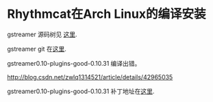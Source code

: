#  Rhythmcat在Arch Linux的编译安装

gstreamer 源码树见 [这里](https://gstreamer.freedesktop.org/src/).

gstreamer git 在[这里](https://gitlab.com/gstreamer-sdk/).


gstreamer0.10-plugins-good-0.10.31 编译出错。

http://blog.csdn.net/zwlq1314521/article/details/42965035

gstreamer0.10-plugins-good-0.10.31 补丁地址在[这里](https://patchwork.openembedded.org/patch/35979/).
